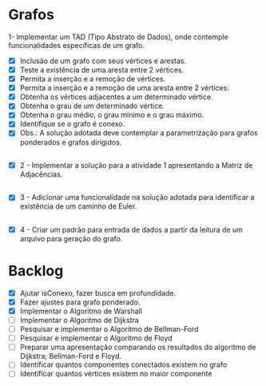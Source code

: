 # Grafos
1- Implementar um TAD (Tipo Abstrato de Dados), onde contemple funcionalidades específicas de um grafo.

* [x] Inclusão de um grafo com seus vértices e arestas.
* [x] Teste a existência de uma aresta entre 2 vértices.
* [x] Permita a inserção e a remoção de vértices.
* [x] Permita a inserção e a remoção de uma aresta entre 2 vértices.
* [x] Obtenha os vértices adjacentes a um determinado vértice.
* [x] Obtenha o grau de um determinado vértice.
* [x] Obtenha o grau médio, o grau mínimo e o grau máximo.
* [x] Identifique se o grafo é conexo.
* [x] Obs.: A solução adotada deve contemplar a parametrização para grafos ponderados e grafos dirigidos.

##
* [X] 2 - Implementar a solução para a atividade 1 apresentando a Matriz de Adjacências.
##
* [X] 3 - Adicionar uma funcionalidade na solução adotada para identificar a existência de um caminho de Euler.
##
* [x] 4 - Criar um padrão para entrada de dados a partir da leitura de um arquivo para geração do grafo.

# Backlog
* [x] Ajutar isConexo, fazer busca em profundidade.
* [x] Fazer ajustes para grafo ponderado.
* [x] Implementar o Algoritmo de Warshall
* [ ] Implementar o Algoritmo de Dijkstra
* [ ] Pesquisar e implementar o Algoritmo de Bellman-Ford
* [ ] Pesquisar e implementar o Algoritmo de Floyd
* [ ] Preparar uma apresentação comparando os resultados do algoritmo de Dijkstra; Bellman-Ford e Floyd.
* [ ] Identificar quantos componentes conectados existem no grafo
* [ ] Identificar quantos vértices existem no maior componente
